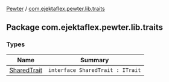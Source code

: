 [Pewter](../index.md) / [com.ejektaflex.pewter.lib.traits](./index.md)

## Package com.ejektaflex.pewter.lib.traits

### Types

| Name | Summary |
|---|---|
| [SharedTrait](-shared-trait.md) | `interface SharedTrait : ITrait` |
